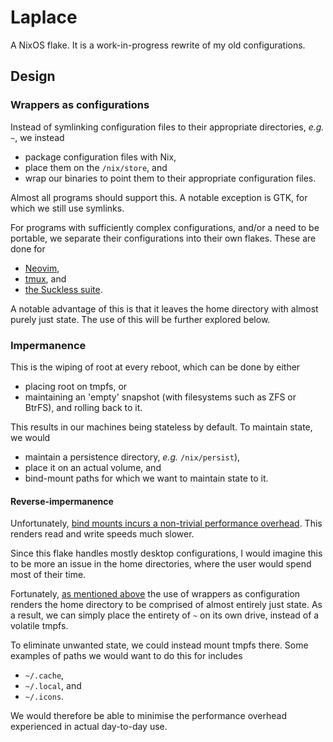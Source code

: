 # Laplace

A NixOS flake. It is a work-in-progress rewrite of my old configurations.

## Design

### Wrappers as configurations

Instead of symlinking configuration files to their appropriate directories, _e.g._ `~`, we instead

- package configuration files with Nix,
- place them on the `/nix/store`, and
- wrap our binaries to point them to their appropriate configuration files.

Almost all programs should support this. A notable exception is GTK, for which we still use symlinks.

For programs with sufficiently complex configurations, and/or a need to be portable, we separate their configurations into their own flakes. These are done for

- [Neovim](https://github.com/dysthesis/poincare),
- [tmux](https://github.com/dysthesis/daedalus), and
- [the Suckless suite](https://github.com/dysthesis/gungnir).

A notable advantage of this is that it leaves the home directory with almost purely just state. The use of this will be further explored below.

### Impermanence

This is the wiping of root at every reboot, which can be done by either

- placing root on tmpfs, or
- maintaining an 'empty' snapshot (with filesystems such as ZFS or BtrFS), and rolling back to it.

This results in our machines being stateless by default. To maintain state, we would

- maintain a persistence directory, _e.g._ `/nix/persist`),
- place it on an actual volume, and
- bind-mount paths for which we want to maintain state to it.

#### Reverse-impermanence

Unfortunately, [bind mounts incurs a non-trivial performance overhead](https://github.com/nix-community/impermanence/issues/248). This renders read and write speeds much slower.

Since this flake handles mostly desktop configurations, I would imagine this to be more an issue in the home directories, where the user would spend most of their time.

Fortunately, [as mentioned above](#wrappers-as-configuration) the use of wrappers as configuration renders the home directory to be comprised of almost entirely just state. As a result, we can simply place the entirety of `~` on its own drive, instead of a volatile tmpfs.

To eliminate unwanted state, we could instead mount tmpfs there. Some examples of paths we would want to do this for includes

- `~/.cache`,
- `~/.local`, and
- `~/.icons`.

We would therefore be able to minimise the performance overhead experienced in actual day-to-day use.
